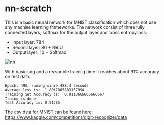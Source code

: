 # nn-scratch

This is a basic neural network for MNIST classification which does not use any machine learning frameworks.
The network consist of three fully connected layers, softmax for the output layer and cross entropy loss:
<ul>
  <li>Input layer: 784</li>
  <li>Second layer: 80 + ReLU</li>
  <li>Output layer: 10 + Softmax</li>
</ul>

![nn](https://github.com/Feko-Karels/nn-scratch/assets/76912802/53fb6d46-f079-43aa-aba6-65cbf9eb2cc8)

With basic sdg and a reasonble training time it reaches about 91% accuracy on test data.
```
Epoch: 490, runing since 488.4 seconds
Average loss is:  1.8067085883157994
Training Set Accuracy is:  0.9113666666666667
Traing is done
Test Accuracy is: 0.91185
```

The csv data for MNIST can be found here: https://www.kaggle.com/competitions/digit-recognizer/data
